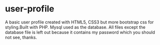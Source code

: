 # user-profile
A basic user profile created with HTML5, CSS3 but more bootstrap css for styling.Built with PHP. Mysql used as the database.
All files except the database file is left out because it contains my password which you should not see, thanks. 
